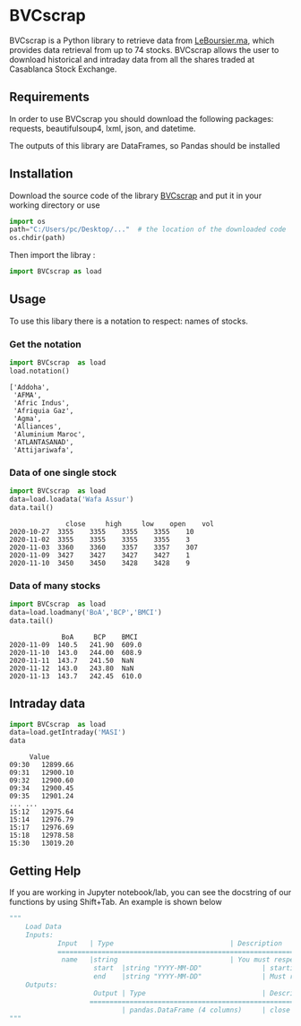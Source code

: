 # BVCscrap
BVCscrap is a Python library to retrieve data from [LeBoursier.ma](https://www.leboursier.ma/), which provides data retrieval from up to 74 stocks. BVCscrap allows the user to download historical and intraday data from all the shares traded at Casablanca Stock Exchange. 

## Requirements 
In order to use BVCscrap you should download the following packages: requests, beautifulsoup4, lxml, json, and datetime.

The outputs of this library are DataFrames, so Pandas should be installed 

## Installation
Download the source code of the library [BVCscrap](https://github.com/AmineAndam04/BVCscrap/tree/main/BVCscrap) and put it in your working directory or  use
```python
import os
path="C:/Users/pc/Desktop/..."  # the location of the downloaded code 
os.chdir(path)
```
Then import the libray : 
```python
import BVCscrap as load
```
## Usage
To use this libary there is a notation to respect: names of stocks.
### Get the notation
```python 
import BVCscrap  as load
load.notation()
```
```{r, engine='python', count_lines}
['Addoha',
 'AFMA',
 'Afric Indus',
 'Afriquia Gaz',
 'Agma',
 'Alliances',
 'Aluminium Maroc',
 'ATLANTASANAD',
 'Attijariwafa',

```

### Data of one single stock
```python
import BVCscrap  as load
data=load.loadata('Wafa Assur')
data.tail()
```
```{r, engine='python', count_lines}
              close     high     low    open    vol
2020-10-27	3355	3355	3355	3355	10
2020-11-02	3355	3355	3355	3355	3
2020-11-03	3360	3360	3357	3357	307
2020-11-09	3427	3427	3427	3427	1
2020-11-10	3450	3450	3428	3428	9
```
### Data of many stocks
```python
import BVCscrap  as load
data=load.loadmany('BoA','BCP','BMCI')
data.tail()
```
```{r, engine='python', count_lines}
	         BoA	 BCP	BMCI
2020-11-09	140.5	241.90	609.0
2020-11-10	143.0	244.00	608.9
2020-11-11	143.7	241.50	NaN
2020-11-12	143.0	243.80	NaN
2020-11-13	143.7	242.45	610.0
```
## Intraday data
```python
import BVCscrap  as load
data=load.getIntraday('MASI')
data
```
```{r, engine='python',count_lines}
 	 Value
09:30	12899.66
09:31	12900.10
09:32	12900.60
09:34	12900.45
09:35	12901.24
...	...
15:12	12975.64
15:14	12976.79
15:17	12976.69
15:18	12978.58
15:30	13019.20
```
## Getting Help 
If you are working in Jupyter notebook/lab, you can see the docstring of our  functions by using Shift+Tab. An example is shown below
```python
"""
	Load Data 
	Inputs: 
			Input   | Type                             | Description
			=================================================================================
			 name   |string                            | You must respect the notation. To see the notation see BVCscrap.notation
	                 start  |string "YYYY-MM-DD"               | starting date Must respect the notation
	                 end    |string "YYYY-MM-DD"               | Must respect the notation
	Outputs:
	                 Output | Type                             | Description
	                ================================================================================= 
	     	                | pandas.DataFrame (4 columns)     | close high low open vol
"""
```
